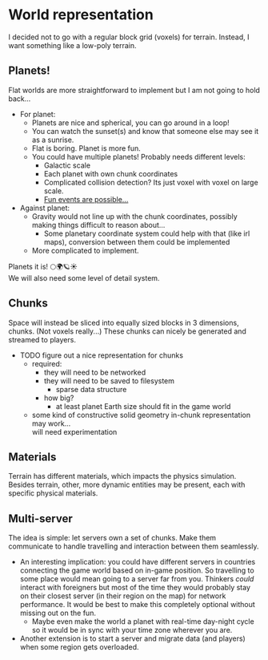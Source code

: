 # World representation

I decided not to go with a regular block grid (voxels) for terrain. Instead, I want something like a low-poly terrain.

## Planets!

Flat worlds are more straightforward to implement but I am not going to hold back...

- For planet:
  - Planets are nice and spherical, you can go around in a loop!
  - You can watch the sunset(s) and know that someone else may see it as a sunrise.
  - Flat is boring. Planet is more fun.
  - You could have multiple planets! Probably needs different levels:
    - Galactic scale
    - Each planet with own chunk coordinates
    - Complicated collision detection? Its just voxel with voxel on large scale.
    - [Fun events are possible...](../world_events/planetary_collision.md)
- Against planet:
  - Gravity would not line up with the chunk coordinates, possibly making things difficult to reason about...
    - Some planetary coordinate system could help with that (like irl maps), conversion between them could be implemented
  - More complicated to implement.

Planets it is! 🌕🌍🪐☀️  
We will also need some level of detail system.

## Chunks

Space will instead be sliced into equally sized blocks in 3 dimensions, chunks. (Not voxels really...) These chunks can nicely be generated and streamed to players.

- TODO figure out a nice representation for chunks
  - required:
    - they will need to be networked
    - they will need to be saved to filesystem
      - sparse data structure
    - how big?
      - at least planet Earth size should fit in the game world
  - some kind of constructive solid geometry in-chunk representation may work...  
    will need experimentation

## Materials

Terrain has different materials, which impacts the physics simulation. Besides terrain, other, more dynamic entities may be present, each with specific physical materials.

## Multi-server

The idea is simple: let servers own a set of chunks. Make them communicate to handle travelling and interaction between them seamlessly.

- An interesting implication: you could have different servers in countries connecting the game world based on in-game position. So travelling to some place would mean going to a server far from you. Thinkers _could_ interact with foreigners but most of the time they would probably stay on their closest server (in their region on the map) for network performance. It would be best to make this completely optional without missing out on the fun.
  - Maybe even make the world a planet with real-time day-night cycle so it would be in sync with your time zone wherever you are.
- Another extension is to start a server and migrate data (and players) when some region gets overloaded.
